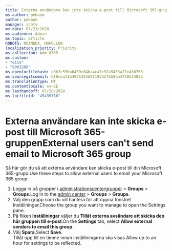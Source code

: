 ```yaml
---
title: Externa användare kan inte skicka e-post till Microsoft 365-gruppen
ms.author: pebaum
author: pebaum
manager: scotv
ms.date: 07/23/2020
ms.audience: Admin
ms.topic: article
ROBOTS: NOINDEX, NOFOLLOW
localization_priority: Priority
ms.collection: Adm_O365
ms.custom:
- "6115"
- "9003200"
ms.openlocfilehash: e8b7c550ab439c84ba4ca7e92a9453a27e430763
ms.sourcegitcommit: b10cea11b4975354b91193327b58aa4740d34833
ms.translationtype: MT
ms.contentlocale: sv-SE
ms.lasthandoff: 07/28/2020
ms.locfileid: "45439766"
---
```

# <a name="external-users-cant-send-email-to-microsoft-365-group"></a><span data-ttu-id="be86b-102">Externa användare kan inte skicka e-post till Microsoft 365-gruppen</span><span class="sxs-lookup"><span data-stu-id="be86b-102">External users can't send email to Microsoft 365 group</span></span>

<span data-ttu-id="be86b-103">Så här gör du så att externa användare kan skicka e-post till din Microsoft 365-grupp:</span><span class="sxs-lookup"><span data-stu-id="be86b-103">Use these steps to allow external users to email your Microsoft 365 group:</span></span>

1. <span data-ttu-id="be86b-104">Logga in på grupper i [administrationscentergrupper](https://admin.microsoft.com/)  >  **Groups**  >  **Groups**.</span><span class="sxs-lookup"><span data-stu-id="be86b-104">Log in to the [admin center](https://admin.microsoft.com/) > **Groups** > **Groups**.</span></span>
2. <span data-ttu-id="be86b-105">Välj den grupp som du vill hantera för att öppna fönstret Inställningar.</span><span class="sxs-lookup"><span data-stu-id="be86b-105">Choose the group you want to manage to open the Settings pane.</span></span>
3. <span data-ttu-id="be86b-106">På fliken **Inställningar** väljer du **Tillåt externa avsändare att skicka den här gruppen till e-post**.</span><span class="sxs-lookup"><span data-stu-id="be86b-106">On the **Settings** tab, select **Allow external senders to email this group**.</span></span>
4. <span data-ttu-id="be86b-107">Välj **Spara**.</span><span class="sxs-lookup"><span data-stu-id="be86b-107">Select **Save**.</span></span></br>
    <span data-ttu-id="be86b-108">Tillåt upp till en timme innan inställningarna ska visas.</span><span class="sxs-lookup"><span data-stu-id="be86b-108">Allow up to an hour for settings to be reflected.</span></span> 
